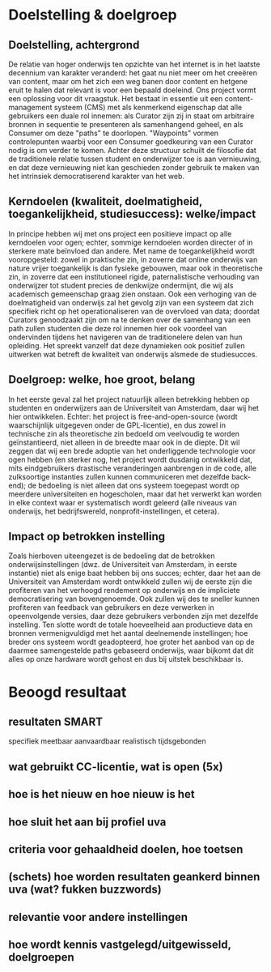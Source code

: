 Doelstelling & doelgroep
========================

## Doelstelling, achtergrond

De relatie van hoger onderwijs ten opzichte van het internet is in het laatste decennium van karakter veranderd: het gaat nu niet meer om het cree&euml;ren van content, maar om het zich een weg banen door content en hetgene eruit te halen dat relevant is voor een bepaald doeleind. Ons project vormt een oplossing voor dit vraagstuk. Het bestaat in essentie uit een content-management systeem (CMS) met als kenmerkend eigenschap dat alle gebruikers een duale rol innemen: als Curator zijn zij in staat om arbitraire bronnen in sequentie te presenteren als samenhangend geheel, en als Consumer om deze "paths" te doorlopen. "Waypoints" vormen controlepunten waarbij voor een Consumer goedkeuring van een Curator nodig is om verder te komen. Achter deze structuur schuilt de filosofie dat de traditionele relatie tussen student en onderwijzer toe is aan vernieuwing, en dat deze vernieuwing niet kan geschieden zonder gebruik te maken van het intrinsiek democratiserend karakter van het web.

## Kerndoelen (kwaliteit, doelmatigheid, toegankelijkheid, studiesuccess): welke/impact

In principe hebben wij met ons project een positieve impact op alle kerndoelen voor ogen; echter, sommige kerndoelen worden directer of in sterkere mate be&iuml;nvloed dan andere. Met name de toegankelijkheid wordt vooropgesteld: zowel in praktische zin, in zoverre dat online onderwijs van nature vrijer toegankelijk is dan fysieke gebouwen, maar ook in theoretische zin, in zoverre dat een institutioneel rigide, paternalistische verhouding van onderwijzer tot student precies de denkwijze ondermijnt, die wij als academisch gemeenschap graag zien onstaan. Ook een verhoging van de doelmatigheid van onderwijs zal het gevolg zijn van een systeem dat zich specifiek richt op het operationaliseren van de overvloed van data; doordat Curators genoodzaakt zijn om na te denken over de samenhang van een path zullen studenten die deze rol innemen hier ook voordeel van ondervinden tijdens het navigeren van de traditionelere delen van hun opleiding. Het spreekt vanzelf dat deze dynamieken ook positief zullen uitwerken wat betreft de kwaliteit van onderwijs alsmede de studiesucces.

## Doelgroep: welke, hoe groot, belang

In het eerste geval zal het project natuurlijk alleen betrekking hebben op studenten en onderwijzers aan de Universiteit van Amsterdam, daar wij het hier ontwikkelen. Echter: het project is free-and-open-source (wordt waarschijnlijk uitgegeven onder de GPL-licentie), en dus zowel in technische zin als theoretische zin bedoeld om veelvoudig te worden ge&iuml;nstantieerd, niet alleen in de breedte maar ook in de diepte. Dit wil zeggen dat wij een brede adoptie van het onderliggende technologie voor ogen hebben (en sterker nog, het project wordt dusdanig ontwikkeld dat, mits eindgebruikers drastische veranderingen aanbrengen in de code, alle zulksoortige instanties zullen kunnen communiceren met dezelfde back-end); de bedoeling is niet alleen dat ons systeem toegepast wordt op meerdere universiteiten en hogescholen, maar dat het verwerkt kan worden in elke context waar er systematisch wordt geleerd (alle niveaus van onderwijs, het bedrijfswereld, nonprofit-instellingen, et cetera). 

## Impact op betrokken instelling

Zoals hierboven uiteengezet is de bedoeling dat de betrokken onderwijsinstellingen (dwz. de Universiteit van Amsterdam, in eerste instantie) niet als enige baat hebben bij ons succes; echter, daar het aan de Universiteit van Amsterdam wordt ontwikkeld zullen wij de eerste zijn die profiteren van het verhoogd rendement op onderwijs en de impliciete democratisering van bovengenoemde. Ook zullen wij des te sneller kunnen profiteren van feedback van gebruikers en deze verwerken in opeenvolgende versies, daar deze gebruikers verbonden zijn met dezelfde instelling. Ten slotte wordt de totale hoeveelheid aan productieve data en bronnen vermenigvuldigd met het aantal deelnemende instellingen; hoe breder ons systeem wordt geadopteerd, hoe groter het aanbod van op de daarmee samengestelde paths gebaseerd onderwijs, waar bijkomt dat dit alles op onze hardware wordt gehost en dus bij uitstek beschikbaar is.


Beoogd resultaat
================

## resultaten SMART

specifiek
meetbaar
aanvaardbaar
realistisch
tijdsgebonden

## wat gebruikt CC-licentie, wat is open (5x)

## hoe is het nieuw en hoe nieuw is het

## hoe sluit het aan bij profiel uva

## criteria voor gehaaldheid doelen, hoe toetsen

## (schets) hoe worden resultaten geankerd binnen uva (wat? fukken buzzwords)

## relevantie voor andere instellingen

## hoe wordt kennis vastgelegd/uitgewisseld, doelgroepen


